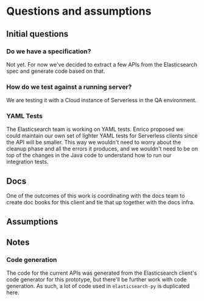 # Questions and assumptions

## Initial questions

### Do we have a specification?

Not yet.
For now we've decided to extract a few APIs from the Elasticsearch spec and generate code based on that.

### How do we test against a running server?

We are testing it with a Cloud instance of Serverless in the QA environment.

### YAML Tests

The Elasticsearch team is working on YAML tests.
Enrico proposed we could maintain our own set of lighter YAML tests for Serverless clients since the API will be smaller.
This way we wouldn't need to worry about the cleanup phase and all the errors it produces, and we wouldn't need to be on top of the changes in the Java code to understand how to run our integration tests.

## Docs

One of the outcomes of this work is coordinating with the docs team to create doc books for this client and tie that up together with the docs infra.

## Assumptions

## Notes

### Code generation

The code for the current APIs was generated from the Elasticsearch client's code generator for this prototype, but there'll be further work with code generation.
As such, a lot of code used in `elasticsearch-py` is duplicated here.
